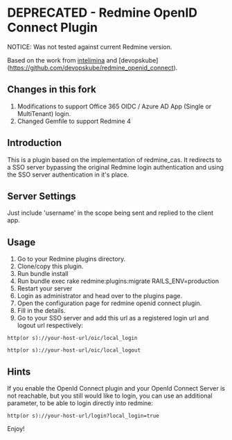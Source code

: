 # DEPRECATED - Redmine OpenID Connect Plugin #

NOTICE: Was not tested against current Redmine version.

Based on the work from [intelimina](https://bitbucket.org/intelimina/redmine_openid_connect) and [devopskube] (https://github.com/devopskube/redmine_openid_connect).

## Changes in this fork ##
1. Modifications to support Office 365 OIDC / Azure AD App (Single or MultiTenant) login.
2. Changed Gemfile to support Redmine 4

## Introduction ##
This is a plugin based on the implementation of redmine_cas. It redirects to a SSO server bypassing the original Redmine login authentication and using the SSO server authentication in it's place.

## Server Settings  ##
Just include 'username' in the scope being sent and replied to the
client app.

## Usage ##
1. Go to your Redmine plugins directory.
2. Clone/copy this plugin.
3. Run bundle install
4. Run bundle exec rake redmine:plugins:migrate RAILS_ENV=production
5. Restart your server
6. Login as administrator and head over to the plugins page.
7. Open the configuration page for redmine openid connect plugin.
8. Fill in the details.
9. Go to your SSO server and add this url as a registered login url and logout url respectively:

```
http(or s)://your-host-url/oic/local_login
```
```
http(or s)://your-host-url/oic/local_logout
```

## Hints ##

If you enable the OpenId Connect plugin and your OpenId Connect Server is not reachable, but you still would like to login, you can use an additional parameter, to be able to login directly into redmine:

```
http(or s)://your-host-url/login?local_login=true
```

Enjoy!
